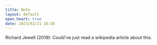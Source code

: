 ```yaml
---
title: Note
layout: default
open_heart: true
date: 2023/02/21 16:50
---
```


Richard Jewell (2019): Could've just read a wikipedia article about this.
